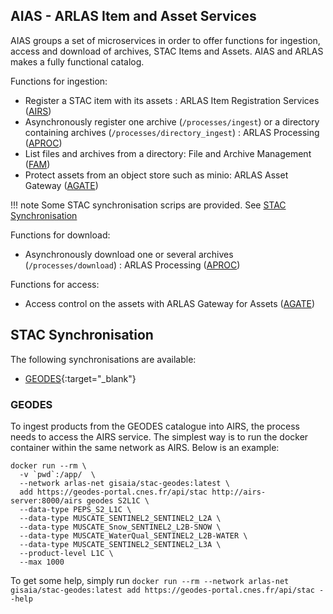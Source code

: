 ## AIAS - ARLAS Item and Asset Services

AIAS groups a set of microservices in order to offer functions for ingestion, access and download of archives, STAC Items and Assets. AIAS and ARLAS makes a fully functional catalog.

Functions for ingestion:

- Register a STAC item with its assets : ARLAS Item Registration Services ([AIRS](airs/airs_doc.md))
- Asynchronously register one archive (`/processes/ingest`) or a directory containing archives (`/processes/directory_ingest`) : ARLAS Processing ([APROC](aproc/aproc_doc.md))
- List files and archives from a directory: File and Archive Management ([FAM](fam/fam_doc.md))
- Protect assets from an object store such as minio: ARLAS Asset Gateway ([AGATE](agate/agate_doc.md))

!!! note
    Some STAC synchronisation scrips are provided. See [STAC Synchronisation](#stac-synchronisation)

Functions for download:

- Asynchronously download one or several archives (`/processes/download`) : ARLAS Processing ([APROC](aproc/aproc_doc.md))

Functions for access:

- Access control on the assets with ARLAS Gateway for Assets ([AGATE](agate/agate_doc.md))


## STAC Synchronisation

The following synchronisations are available:

- [GEODES](https://geodes.cnes.fr/){:target="_blank"}


### GEODES

To ingest products from the GEODES catalogue into AIRS, the process needs to access the AIRS service. The simplest way is to run the docker container within the same network as AIRS. Below is an example:

```shell
docker run --rm \
  -v `pwd`:/app/  \
  --network arlas-net gisaia/stac-geodes:latest \
  add https://geodes-portal.cnes.fr/api/stac http://airs-server:8000/airs geodes S2L1C \
  --data-type PEPS_S2_L1C \
  --data-type MUSCATE_SENTINEL2_SENTINEL2_L2A \
  --data-type MUSCATE_Snow_SENTINEL2_L2B-SNOW \
  --data-type MUSCATE_WaterQual_SENTINEL2_L2B-WATER \
  --data-type MUSCATE_SENTINEL2_SENTINEL2_L3A \
  --product-level L1C \
  --max 1000
```

To get some help, simply run `docker run --rm --network arlas-net gisaia/stac-geodes:latest add https://geodes-portal.cnes.fr/api/stac --help`
